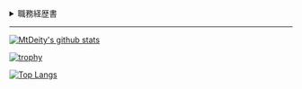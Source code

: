 <details>
<summary>
    職務経歴書
</summary>

最終更新日: 2020年12月20日

- [業務経歴](#業務経歴)
  - [概要](#概要)
  - [スキル](#スキル)
    - [言語](#言語)
    - [フレームワーク等](#フレームワーク等)
    - [データベース](#データベース)
    - [クラウド](#クラウド)
      - [AWS](#aws)
      - [(GCP)](#gcp)
    - [その他](#その他)
  - [主な業務経歴](#主な業務経歴)
    - [APIゲートウェイ新規開発【Laravel/Vue.js/MySQL/AWS】（2020年12月〜2021年1月）](#apiゲートウェイ新規開発laravelvuejsmysqlaws2020年12月2021年1月)
    - [SMS配信システム新規開発【Laravel/Vue.js/MySQL/AWS】（2020年10月〜11月）](#sms配信システム新規開発laravelvuejsmysqlaws2020年10月11月)
    - [車両状況モニタリングアプリ改修【Xamarin】（2020年9月）](#車両状況モニタリングアプリ改修xamarin2020年9月)
    - [装置稼働状況監視システム新規機能追加【Laravel/Vue.js/PostgreSQL】（2020年7月〜8月）](#装置稼働状況監視システム新規機能追加laravelvuejspostgresql2020年7月8月)
    - [車両状況モニタリングシステム運用保守【PostgreSQL/AWS】（2020年7月〜現在）](#車両状況モニタリングシステム運用保守postgresqlaws2020年7月現在)
    - [タスク管理システム新規開発【Laravel/Vue.js/MySQL】（2020年4月〜6月）](#タスク管理システム新規開発laravelvuejsmysql2020年4月6月)
  - [各種リンク](#各種リンク)
- [お仕事のご依頼](#お仕事のご依頼)

## 業務経歴

### 概要

バックエンドがメインのフルスタックエンジニア。業務では主にLaravel/Vue.js/AWSを使用。

### スキル

業務での経験がないものは括弧内に記載。

#### 言語

PHP/JavaScript/Java/C#/CSS/HTML(/Python/Go/Dart/Kotlin/Ruby/TypeScript)

#### フレームワーク等

Laravel/Vue.js/Spring Boot/Xamarin/SCSS/Bootstrap(/Flutter/Android SDK/React)

#### データベース

MySQL/PostgreSQL

#### クラウド

##### AWS

VPC/IAM/EC2/RDS/SNS/SES/ACM/Route 53/CloudWatch(/S3)

##### (GCP)

(VPC/IAM/GCE/GCS/Cloud Functions/Cloud Pub/Sub/BigQuery)

#### その他

Linux/Git/GitHub/GitLab/Nginx/Zabbix/Vim(/Docker)

### 主な業務経歴

#### APIゲートウェイ新規開発【Laravel/Vue.js/MySQL/AWS】（2020年12月〜2021年1月）

- モバイルアプリ間との認証を行うAPIゲートウェイの新規開発案件。
- 1人で設計、実装、試験、リリースを担当。
- Spring Bootは未経験であったが迅速にキャッチアップ。Bearerトークンを使用したAPIゲートウェイを構築した。

#### SMS配信システム新規開発【Laravel/Vue.js/MySQL/AWS】（2020年10月〜11月）

- 1人で設計、実装、試験、リリースを担当。
- AWSは未経験であったが、迅速にキャッチアップし、EC2とRDSを使用した環境を構築。CSVファイルのインポート・エクスポート、バッチ処理でのSMSの配信機能を作成した。DB設計やマニュアルの作成、顧客への説明も担当した。

#### 車両状況モニタリングアプリ改修【Xamarin】（2020年9月）

- Xamarinのモバイルアプリの改修案件。
- 1人で実装、試験、リリースを担当。
- Xamarinは未経験であったが、AndroidやFlutterでの開発経験を生かし、迅速にキャッチアップ。ログイン画面及びログイン維持機能の改修を行なった。

#### 装置稼働状況監視システム新規機能追加【Laravel/Vue.js/PostgreSQL】（2020年7月〜8月）

- IoT案件の事業者用管理画面の新規機能追加。
- 5名チームで実装、試験を担当。
- 既存サービスの管理画面に、表示カラムの選択機能やCSVでのダウンロード機能等の機能を追加。

#### 車両状況モニタリングシステム運用保守【PostgreSQL/AWS】（2020年7月〜現在）

- 4名チームで保守を担当。
- ZabbixやCloud Watchを使用した監視を実施。メモリ使用率に異常があった際には、メモリリークを特定し、対応作業を行った。また、ドキュメントを整備し、作業効率の向上に貢献した。

#### タスク管理システム新規開発【Laravel/Vue.js/MySQL】（2020年4月〜6月）

- Redmineライクな社内タスク管理システムの新規開発案件。
- 4名チームで実装、試験を担当。
- Laravel/Vue.jsは未経験であったが迅速にキャッチアップ。データベースはMySQLを使用し、バックエンドはLaravelでAPIを作成し、フロントエンドはVue.jsでSPA化。スマホ対応のレスポンシブデザインで、クライアント側でソートやフィルタ、ページネーションなどを行えるようにした。

### 各種リンク

- [GitHub](https://github.com/MtDeity)
- [Twitter](https://twitter.com/MtDeity)
- [Qiita](https://qiita.com/MtDeity)
- [LeetCode](hhttps://leetcode.com/MtDeity)
- [AtCoder](https://atcoder.jp/users/mtdeity)
- [LAPRAS](https://lapras.com/public/3XY5MWN)
- [teratail](https://teratail.com/users/MtDeity)
- [Stack Overflow](https://stackoverflow.com/users/14691794)
- [Connpass](https://connpass.com/user/MtDeity)

## お仕事のご依頼

- 業務形態: 準委任契約で出社またはリモート（最寄り駅は渋谷駅）
- 稼働: 2〜5日/週
- 時間単価: 4000円〜/時
- 業務では主にLaravel/Vue.js/AWSを使用していますが、GoやPython、英語を使用する案件にも興味があり（この場合、時間単価や稼働時間は条件を満たさなくても柔軟に対応可能です）、現在学習を進めています。
- [TwitterのDM](https://twitter.com/messages/compose?recipient_id=1177206127823470593)等からご連絡ください。

</details>

---

[![MtDeity's github stats](https://github-readme-stats.vercel.app/api?username=MtDeity&include_all_commits=true&count_private=true&show_icons=true)](https://github.com/anuraghazra/github-readme-stats)

[![trophy](https://github-profile-trophy.vercel.app/?username=MtDeity)](https://github.com/MtDeity)

[![Top Langs](https://github-readme-stats.vercel.app/api/top-langs/?username=MtDeity&layout=compact)](https://github.com/anuraghazra/github-readme-stats)

<!--
[![ReadMe Card](https://github-readme-stats.vercel.app/api/pin/?username=MtDeity&repo=MtDeity)](https://github.com/anuraghazra/github-readme-stats)
[![ReadMe Card](https://github-readme-stats.vercel.app/api/pin/?username=MtDeity&repo=leetcode-python)](https://github.com/anuraghazra/github-readme-stats)
-->

<!--
**MtDeity/MtDeity** is a ✨ _special_ ✨ repository because its `README.md` (this file) appears on your GitHub profile.

Here are some ideas to get you started:

- 🔭 I’m currently working on ...
- 🌱 I’m currently learning ...
- 👯 I’m looking to collaborate on ...
- 🤔 I’m looking for help with ...
- 💬 Ask me about ...
- 📫 How to reach me: ...
- 😄 Pronouns: ...
- ⚡ Fun fact: ...
-->
